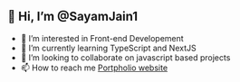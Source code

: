 ## 👋 Hi, I’m @SayamJain1
- 👀 I’m interested in Front-end Developement
- 🌱 I’m currently learning TypeScript and NextJS
- 💞️ I’m looking to collaborate on javascript based projects
- 📫 How to reach me [Portpholio website](https://sanyam-site.vercel.app/)

<!---
SayamJain1/SayamJain1 is a ✨ special ✨ repository because its `README.md` (this file) appears on your GitHub profile.
You can click the Preview link to take a look at your changes.
--->
